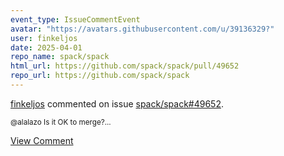 ```yaml
---
event_type: IssueCommentEvent
avatar: "https://avatars.githubusercontent.com/u/39136329?"
user: finkeljos
date: 2025-04-01
repo_name: spack/spack
html_url: https://github.com/spack/spack/pull/49652
repo_url: https://github.com/spack/spack
---
```


<a href='https://github.com/finkeljos' target='_blank'>finkeljos</a> commented on issue <a href='https://github.com/spack/spack/pull/49652' target='_blank'>spack/spack#49652</a>.

<small>@alalazo Is it OK to merge?...</small>

<a href='https://github.com/spack/spack/pull/49652' target='_blank'>View Comment</a>
